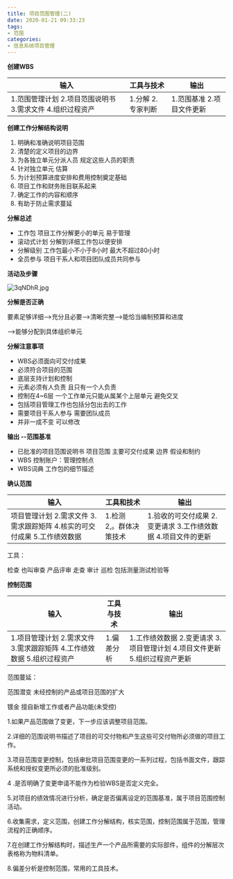 ```yaml
---
title: 项目范围管理(二)
date: 2020-01-21 09:33:23
tags:
- 范围
categories:
- 信息系统项目管理 
---
```


**创建WBS**

| **输入**                                                   | **工具与技术**    | **输出**                  |
| ---------------------------------------------------------- | ----------------- | ------------------------- |
| 1.范围管理计划 2.项目范围说明书  3.需求文件 4.组织过程资产 | 1.分解 2.专家判断 | 1.范围基准 2.项目文件更新 |

**创建工作分解结构说明**

1. 明确和准确说明项目范围
2. 清楚的定义项目的边界
3. 为各独立单元分派人员 规定这些人员的职责
4. 针对独立单元 估算
5. 为计划预算进度安排和费用控制奠定基础
6. 项目工作和财务账目联系起来
7. 确定工作的内容和顺序
8. 有助于防止需求蔓延

**分解总述**

- 工作包 项目工作分解更小的单元 易于管理
- 滚动式计划 分解到详细工作包以便安排
- 分解级别 工作包最小不小于8小时 最大不超过80小时
- 全员参与 项目干系人和项目团队成员共同参与

**活动及步骤**

![3qNDhR.jpg](https://s2.ax1x.com/2020/03/06/3qNDhR.jpg)

**分解是否正确**

要素足够详细-->充分且必要-->清晰完整-->能恰当编制预算和进度 

-->能够分配到具体组织单元

**分解注意事项**

- WBS必须面向可交付成果
- 必须符合项目的范围
- 底层支持计划和控制
- 元素必须有人负责 且只有一个人负责
- 控制在4~6层 一个工作单元只能从属某个上层单元 避免交叉
- 包括项目管理工作也包括分包出去的工作
- 需要项目干系人参与 需要团队成员
- 并非一成不变 可以修改

**输出 --范围基准**

- 已批准的项目范围说明书 项目范围 主要可交付成果 边界 假设和制约
- WBS 控制账户：管理控制点
- WBS词典 工作包的细节描述

**确认范围**

| **输入**                                                     | **工具和技术**          | **输出**                                                     |
| ------------------------------------------------------------ | ----------------------- | ------------------------------------------------------------ |
| 项目管理计划 2.需求文件 3.需求跟踪矩阵        4.核实的可交付成果 5.工作绩效数据 | 1.检测 2,。群体决策技术 | 1.验收的可交付成果 2.变更请求  3.工作绩效数据 4.项目文件的更新 |

工具： 

检查 也叫审查 产品评审 走查 审计 巡检 包括测量测试检验等

**控制范围**

| **输入**                                                     | **工具与技术** | **输出**                                                     |
| ------------------------------------------------------------ | -------------- | ------------------------------------------------------------ |
| 1.项目管理计划 2.需求文件  3.需求跟踪矩阵 4.工作绩效数据 5.组织过程资产 | 1.偏差分析     | 1.工作绩效数据 2.变更请求  3.项目管理计划 4.项目文件更新 5.组织过程资产更新 |

范围蔓延： 

范围潜变 未经控制的产品或项目范围的扩大 

镀金 擅自新增工作或者产品功能(未受控)

1.如果产品范围做了变更，下一步应该调整项目范围。 

2.详细的范围说明书描述了项目的可交付物和产生这些可交付物所必须做的项目工作。 

3.项目范围变更控制，包括审批项目范围变更的一系列过程，包括书面文件，跟踪系统和授权变更所必须的批准级别。 

4 .是否明确了变更申请不能作为检验WBS是否定义完全。 

5.对项目的绩效情况进行分析，确定是否偏离设定的范围基准，属于项目范围控制活动。 

6.收集需求，定义范围，创建工作分解结构，核实范围，控制范围属于范围，管理流程的正确顺序。 

7.在创建工作分解结构时，描述生产一个产品所需要的实际部件，组件的分解层次表格称为物料清单。 

8.偏差分析是控制范围，常用的工具技术。
